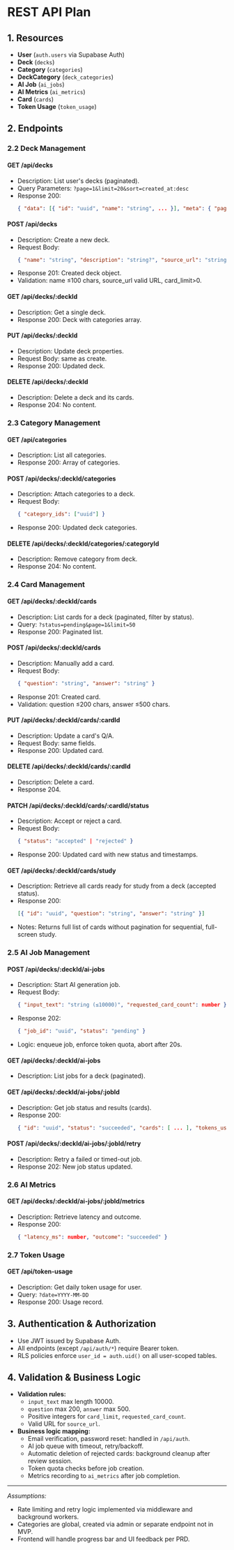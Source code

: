 # REST API Plan

## 1. Resources

- **User** (`auth.users` via Supabase Auth)
- **Deck** (`decks`)
- **Category** (`categories`)
- **DeckCategory** (`deck_categories`)
- **AI Job** (`ai_jobs`)
- **AI Metrics** (`ai_metrics`)
- **Card** (`cards`)
- **Token Usage** (`token_usage`)

## 2. Endpoints

### 2.2 Deck Management

#### GET /api/decks

- Description: List user's decks (paginated).
- Query Parameters: `?page=1&limit=20&sort=created_at:desc`
- Response 200:
  ```json
  { "data": [{ "id": "uuid", "name": "string", ... }], "meta": { "page":1, "total":100 } }
  ```

#### POST /api/decks

- Description: Create a new deck.
- Request Body:
  ```json
  { "name": "string", "description": "string?", "source_url": "string", "card_limit": number?, "category_ids": ["uuid"]? }
  ```
- Response 201: Created deck object.
- Validation: name ≤100 chars, source_url valid URL, card_limit>0.

#### GET /api/decks/:deckId

- Description: Get a single deck.
- Response 200: Deck with categories array.

#### PUT /api/decks/:deckId

- Description: Update deck properties.
- Request Body: same as create.
- Response 200: Updated deck.

#### DELETE /api/decks/:deckId

- Description: Delete a deck and its cards.
- Response 204: No content.

### 2.3 Category Management

#### GET /api/categories

- Description: List all categories.
- Response 200: Array of categories.

#### POST /api/decks/:deckId/categories

- Description: Attach categories to a deck.
- Request Body:
  ```json
  { "category_ids": ["uuid"] }
  ```
- Response 200: Updated deck categories.

#### DELETE /api/decks/:deckId/categories/:categoryId

- Description: Remove category from deck.
- Response 204: No content.

### 2.4 Card Management

#### GET /api/decks/:deckId/cards

- Description: List cards for a deck (paginated, filter by status).
- Query: `?status=pending&page=1&limit=50`
- Response 200: Paginated list.

#### POST /api/decks/:deckId/cards

- Description: Manually add a card.
- Request Body:
  ```json
  { "question": "string", "answer": "string" }
  ```
- Response 201: Created card.
- Validation: question ≤200 chars, answer ≤500 chars.

#### PUT /api/decks/:deckId/cards/:cardId

- Description: Update a card's Q/A.
- Request Body: same fields.
- Response 200: Updated card.

#### DELETE /api/decks/:deckId/cards/:cardId

- Description: Delete a card.
- Response 204.

#### PATCH /api/decks/:deckId/cards/:cardId/status

- Description: Accept or reject a card.
- Request Body:
  ```json
  { "status": "accepted" | "rejected" }
  ```
- Response 200: Updated card with new status and timestamps.

#### GET /api/decks/:deckId/cards/study

- Description: Retrieve all cards ready for study from a deck (accepted status).
- Response 200:
  ```json
  [{ "id": "uuid", "question": "string", "answer": "string" }]
  ```
- Notes: Returns full list of cards without pagination for sequential, full-screen study.

### 2.5 AI Job Management

#### POST /api/decks/:deckId/ai-jobs

- Description: Start AI generation job.
- Request Body:
  ```json
  { "input_text": "string (≤10000)", "requested_card_count": number }
  ```
- Response 202:
  ```json
  { "job_id": "uuid", "status": "pending" }
  ```
- Logic: enqueue job, enforce token quota, abort after 20s.

#### GET /api/decks/:deckId/ai-jobs

- Description: List jobs for a deck (paginated).

#### GET /api/decks/:deckId/ai-jobs/:jobId

- Description: Get job status and results (cards).
- Response 200:
  ```json
  { "id": "uuid", "status": "succeeded", "cards": [ ... ], "tokens_used": number }
  ```

#### POST /api/decks/:deckId/ai-jobs/:jobId/retry

- Description: Retry a failed or timed-out job.
- Response 202: New job status updated.

### 2.6 AI Metrics

#### GET /api/decks/:deckId/ai-jobs/:jobId/metrics

- Description: Retrieve latency and outcome.
- Response 200:
  ```json
  { "latency_ms": number, "outcome": "succeeded" }
  ```

### 2.7 Token Usage

#### GET /api/token-usage

- Description: Get daily token usage for user.
- Query: `?date=YYYY-MM-DD`
- Response 200: Usage record.

## 3. Authentication & Authorization

- Use JWT issued by Supabase Auth.
- All endpoints (except `/api/auth/*`) require Bearer token.
- RLS policies enforce `user_id = auth.uid()` on all user-scoped tables.

## 4. Validation & Business Logic

- **Validation rules:**
  - `input_text` max length 10000.
  - `question` max 200, `answer` max 500.
  - Positive integers for `card_limit`, `requested_card_count`.
  - Valid URL for `source_url`.
- **Business logic mapping:**
  - Email verification, password reset: handled in `/api/auth`.
  - AI job queue with timeout, retry/backoff.
  - Automatic deletion of rejected cards: background cleanup after review session.
  - Token quota checks before job creation.
  - Metrics recording to `ai_metrics` after job completion.

---

_Assumptions:_

- Rate limiting and retry logic implemented via middleware and background workers.
- Categories are global, created via admin or separate endpoint not in MVP.
- Frontend will handle progress bar and UI feedback per PRD.
